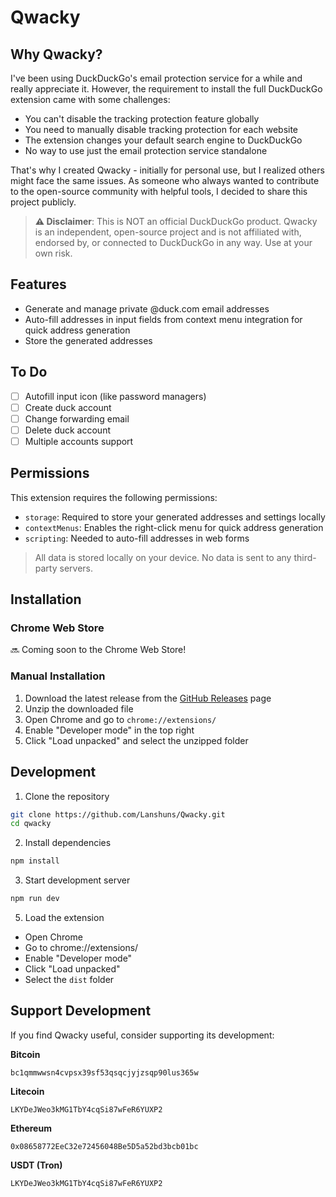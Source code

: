 # Qwacky

## Why Qwacky?

I've been using DuckDuckGo's email protection service for a while and really appreciate it. However, the requirement to install the full DuckDuckGo extension came with some challenges:

- You can't disable the tracking protection feature globally
- You need to manually disable tracking protection for each website
- The extension changes your default search engine to DuckDuckGo
- No way to use just the email protection service standalone

That's why I created Qwacky - initially for personal use, but I realized others might face the same issues. As someone who always wanted to contribute to the open-source community with helpful tools, I decided to share this project publicly.

> **⚠️ Disclaimer**: This is NOT an official DuckDuckGo product. Qwacky is an independent, open-source project and is not affiliated with, endorsed by, or connected to DuckDuckGo in any way. Use at your own risk.

## Features
- Generate and manage private @duck.com email addresses
- Auto-fill addresses in input fields from context menu integration for quick address generation
- Store the generated addresses

## To Do

- [ ] Autofill input icon (like password managers)
- [ ] Create duck account
- [ ] Change forwarding email
- [ ] Delete duck account
- [ ] Multiple accounts support

## Permissions

This extension requires the following permissions:

- `storage`: Required to store your generated addresses and settings locally
- `contextMenus`: Enables the right-click menu for quick address generation
- `scripting`: Needed to auto-fill addresses in web forms

> All data is stored locally on your device. No data is sent to any third-party servers.

## Installation

### Chrome Web Store
🔜 Coming soon to the Chrome Web Store!

### Manual Installation
1. Download the latest release from the [GitHub Releases](https://github.com/Lanshuns/Qwacky/releases) page
2. Unzip the downloaded file
3. Open Chrome and go to `chrome://extensions/`
4. Enable "Developer mode" in the top right
5. Click "Load unpacked" and select the unzipped folder

## Development

1. Clone the repository
```bash
git clone https://github.com/Lanshuns/Qwacky.git
cd qwacky
```

2. Install dependencies
```bash
npm install
```

3. Start development server
```bash
npm run dev
```

5. Load the extension
- Open Chrome
- Go to chrome://extensions/
- Enable "Developer mode"
- Click "Load unpacked"
- Select the `dist` folder

## Support Development

If you find Qwacky useful, consider supporting its development:

**Bitcoin**
```
bc1qmmwwsn4cvpsx39sf53qsqcjyjzsqp90lus365w
```

**Litecoin**
```
LKYDeJWeo3kMG1TbY4cqSi87wFeR6YUXP2
```

**Ethereum**
```
0x08658772EeC32e72456048Be5D5a52bd3bcb01bc
```

**USDT (Tron)**
```
LKYDeJWeo3kMG1TbY4cqSi87wFeR6YUXP2
```
